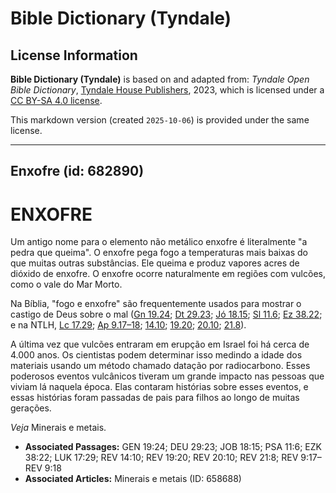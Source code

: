 # Bible Dictionary (Tyndale)

## License Information

**Bible Dictionary (Tyndale)** is based on and adapted from: _Tyndale Open Bible Dictionary_, [Tyndale House Publishers](https://tyndaleopenresources.com/), 2023, which is licensed under a [CC BY-SA 4.0 license](https://creativecommons.org/licenses/by-sa/4.0/legalcode.en).

This markdown version (created `2025-10-06`) is provided under the same license.



--------------------------------

## Enxofre (id: 682890)

ENXOFRE
=======

Um antigo nome para o elemento não metálico enxofre é literalmente "a pedra que queima". O enxofre pega fogo a temperaturas mais baixas do que muitas outras substâncias. Ele queima e produz vapores acres de dióxido de enxofre. O enxofre ocorre naturalmente em regiões com vulcões, como o vale do Mar Morto.

Na Bíblia, "fogo e enxofre" são frequentemente usados para mostrar o castigo de Deus sobre o mal ([Gn 19\.24](https://ref.ly/Gen19:24); [Dt 29\.23](https://ref.ly/Deut29:23); [Jó 18\.15](https://ref.ly/Job18:15); [Sl 11\.6](https://ref.ly/Ps11:6); [Ez 38\.22](https://ref.ly/Ezek38:22); e na NTLH, [Lc 17\.29](https://ref.ly/Luke17:29); [Ap 9\.17–18](https://ref.ly/Rev9:17-Rev9:18); [14\.10](https://ref.ly/Rev14:10); [19\.20](https://ref.ly/Rev19:20); [20\.10](https://ref.ly/Rev20:10); [21\.8](https://ref.ly/Rev21:8)).

A última vez que vulcões entraram em erupção em Israel foi há cerca de 4\.000 anos. Os cientistas podem determinar isso medindo a idade dos materiais usando um método chamado datação por radiocarbono. Esses poderosos eventos vulcânicos tiveram um grande impacto nas pessoas que viviam lá naquela época. Elas contaram histórias sobre esses eventos, e essas histórias foram passadas de pais para filhos ao longo de muitas gerações.

*Veja* Minerais e metais.

* **Associated Passages:** GEN 19:24; DEU 29:23; JOB 18:15; PSA 11:6; EZK 38:22; LUK 17:29; REV 14:10; REV 19:20; REV 20:10; REV 21:8; REV 9:17–REV 9:18
* **Associated Articles:** Minerais e metais (ID: 658688)

